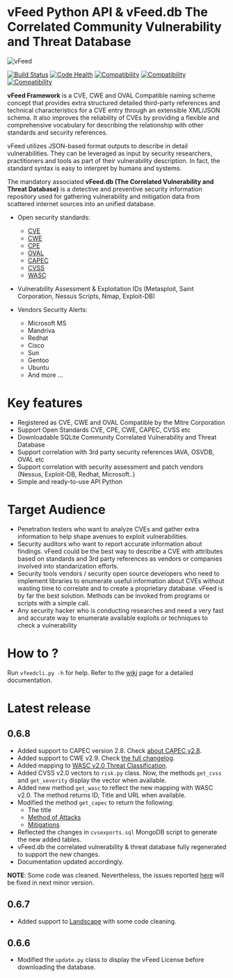 vFeed Python API & vFeed.db The Correlated Community Vulnerability and Threat Database
======================================================================================
![vFeed](http://www.toolswatch.org/wp-content/uploads/2015/10/vfeed-e1443794779894.png)

[![Build Status](https://travis-ci.org/toolswatch/vFeed.svg?branch=v0.6.5)](https://travis-ci.org/toolswatch/vFeed)
[![Code Health](https://landscape.io/github/toolswatch/vFeed/master/landscape.svg?style=flat)](https://landscape.io/github/toolswatch/vFeed/master)
[![Compatibility](https://img.shields.io/badge/CWE-Compatible-yellow.svg)](http://cwe.mitre.org/compatible/organizations.html#ToolsWatch)
[![Compatibility](https://img.shields.io/badge/CVE-Compatible-yellow.svg)](https://cve.mitre.org/compatible/compatible.html#ToolsWatch)
[![Compatibility](https://img.shields.io/badge/OVAL-Compatible-yellow.svg)](http://oval.mitre.org/adoption/participants.html#ToolsWatch)

**vFeed Framework** is a CVE, CWE and OVAL Compatible naming scheme concept that provides extra structured detailed third-party references and technical characteristics for a CVE entry through an extensible XML/JSON schema.
It also improves the reliability of CVEs by providing a flexible and comprehensive vocabulary for describing the relationship with other standards and security references.

vFeed utilizes JSON-based format outputs to describe in detail vulnerabilities. 
They can be leveraged as input by security researchers, practitioners and tools as part of their vulnerability description. In fact, the standard syntax is easy to interpret by humans and systems.

The mandatory associated **vFeed.db (The Correlated Vulnerability and Threat Database)** is a detective and preventive security information repository used for gathering vulnerability and mitigation data from scattered internet sources into an unified database.

* Open security standards:
    * [CVE](http://cve.mitre.org)
    * [CWE](http://cwe.mitre.org)
    * [CPE](http://cpe.mitre.org) 
    * [OVAL](http://oval.mitre.org) 
    * [CAPEC](http://capec.mitre.org) 
    * [CVSS](http://www.first.org/cvss)
    * [WASC](http://projects.webappsec.org/w/page/13246978/Threat%20Classification)

* Vulnerability Assessment & Exploitation IDs (Metasploit, Saint Corporation, Nessus Scripts, Nmap, Exploit-DB)
* Vendors Security Alerts:
    * Microsoft MS
    * Mandriva
    * Redhat
    * Cisco
    * Sun
    * Gentoo
    * Ubuntu
    * And more ...


Key features
=================

* Registered as CVE, CWE and OVAL Compatible by the Mitre Corporation
* Support Open Standards CVE, CPE, CWE, CAPEC, CVSS etc
* Downloadable SQLite Community Correlated Vulnerability and Threat Database 
* Support correlation with 3rd party security references IAVA, OSVDB, OVAL etc
* Support correlation with security assessment and patch vendors (Nessus, Exploit-DB, Redhat, Microsoft..)
* Simple and ready-to-use API Python 

Target Audience
=================

* Penetration testers who want to analyze CVEs and gather extra information to help shape avenues to exploit vulnerabilities.
* Security auditors who want to report accurate information about findings. vFeed could be the best way to describe a CVE with attributes based on standards and 3rd party references as vendors or companies involved into standarization efforts.
* Security tools vendors / security open source developers who need to implement libraries to enumerate useful information about CVEs without wasting time to correlate and to create a proprietary database. vFeed is by far the best solution. Methods can be invoked from programs or scripts with a simple call.
* Any security hacker who is conducting researches and need a very fast and accurate way to enumerate available exploits or techniques to check a vulnerability


How to ?
==============

Run `vfeedcli.py -h` for help.
Refer to the [wiki](https://github.com/toolswatch/vFeed/wiki/) page for a detailed documentation.
 

Latest release
==============

0.6.8
-----
* Added support to CAPEC version 2.8. Check [about CAPEC v2.8](http://capec.mitre.org/news/index.html#december72015_CAPEC_List_Version_2.8_Now_Available).
* Added support to CWE v2.9. Check [the full changelog](http://cwe.mitre.org/data/reports/diff_reports/v2.8_v2.9.html).
* Added mapping to [WASC v2.0 Threat Classification](http://projects.webappsec.org/w/page/13246978/Threat%20Classification).
* Added CVSS v2.0 vectors to `risk.py` class. Now, the methods `get_cvss` and `get_severity` display the vector when available.
* Added new method `get_wasc` to reflect the new mapping with WASC v2.0. The method returns ID, Title and URL when available.
* Modified the method `get_capec` to return the following:
    * The title
    * [Method of Attacks](http://capec.mitre.org/documents/schema/schema_v2.7.1.html#Method_of_Attack%20%28Methods_of_Attack%29)
    * [Mitigations](http://capec.mitre.org/documents/schema/schema_v2.7.1.html#Solution_or_Mitigation)
* Reflected the changes in `cvsexports.sql` MongoDB script to generate the new added tables.
* vFeed.db the correlated vulnerability & threat database fully regenerated to support the new changes.
* Documentation updated accordingly.

**NOTE**: Some code was cleaned. Nevertheless, the issues reported [here](https://github.com/toolswatch/vFeed/issues) will be fixed in next minor version.


0.6.7
---------
* Added support to [Landscape](https://landscape.io) with some code cleaning.

0.6.6
---------
* Modified the `update.py` class to display the vFeed License before downloading the database.
